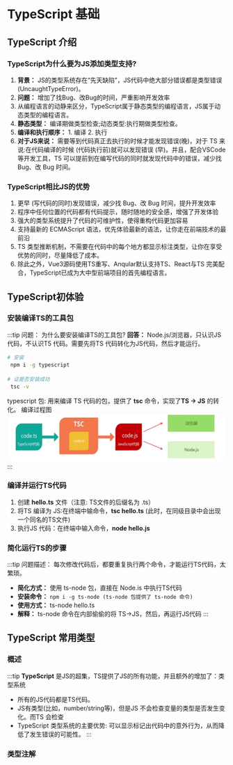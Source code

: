 # TypeScript 基础

## TypeScript 介绍

### TypeScript为什么要为JS添加类型支持?

1. **背景：** JS的类型系统存在“先天缺陷”，JS代码中绝大部分错误都是类型错误(UncaughtTypeError)。
2. **问题：** 增加了找Bug、改Bug的时间，严重影响开发效率
3. 从编程语言的动静来区分，TypeScript属于静态类型的编程语言，JS属于动态类型的编程语言。
4. **静态类型：** 编译期做类型检查;动态类型:执行期做类型检查。
5. **编译和执行顺序：** 1. 编译 2. 执行
6. **对于JS来说：** 需要等到代码真正去执行的时候才能发现错误(晚)，对于 TS 来说:在代码编译的时候 (代码执行前)就可以发现错误 (早)。并且，配合VSCode 等开发工具，T5 可以提前到在编写代码的同时就发现代码中的错误，减少找 Bug、改 Bug 时间。

### TypeScript相比JS的优势
1. 更早 (写代码的同时)发现错误，减少找 Bug、改 Bug 时间，提升开发效率
2. 程序中任何位置的代码都有代码提示，随时随地的安全感，增强了开发体验
3. 强大的类型系统提升了代码的可维护性，使得重构代码更加容易
4. 支持最新的 ECMAScript 语法，优先体验最新的语法，让你走在前端技术的最前沿
5. TS 类型推断机制，不需要在代码中的每个地方都显示标注类型，让你在享受优势的同时，尽量降低了成本。
6. 除此之外，Vue3源码使用TS重写、Anqular默认支持TS、React与TS 完美配合，TypeScript已成为大中型前端项目的首先编程语言。

## TypeScript初体验

### 安装编译TS的工具包

:::tip 问题： 为什么要安装编译TS的工具包?
**回答：** Node.js/浏览器，只认识JS代码，不认识T5 代码。需要先将TS 代码转化为JS代码，然后才能运行。

```sh
# 安装
 npm i -g typescript

# 证是否安装成功
 tsc -v
```
typescript 包: 用来编译 TS 代码的包，提供了 **tsc** 命令，实现了**TS -> JS** 的转化。
编译过程图
![](./images/1.png)
:::

### 编译并运行TS代码

1. 创建 **hello.ts** 文件（注意: TS文件的后缀名为 .ts）
2. 将TS 编译为 JS:在终端中输命令，**tsc hello.ts** (此时，在同级目录中会出现一个同名的TS文件)
3. 执行JS 代码：在终端中输入命令，**node hello.js**

### 简化运行TS的步骤
:::tip 问题描述： 每次修改代码后，都要重复执行两个命令，才能运行TS代码，太繁琐。
- **简化方式：** 使用 ts-node 包，直接在 Node.is 中执行TS代码
- **安装命令：** `npm i -g ts-node (ts-node 包提供了 ts-node 命令)`
- **使用方式：** ts-node hello.ts
- **解释：** ts-node 命令在内部偷偷的将 TS->JS，然后，再运行JS代码
:::

## **TypeScript** 常用类型

### 概述
:::tip
**TypeScript** 是JS的超集，TS提供了JS的所有功能，并且额外的增加了：类型系统
- 所有的JS代码都是TS代码。
- JS有类型(比如，number/string等)，但是JS 不会检查变量的类型是否发生变化。而TS 会检查
- TypeScript 类型系统的主要优势: 可以显示标记出代码中的意外行为，从而降低了发生错误的可能性。
:::

### 类型注解

 